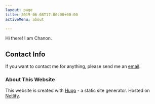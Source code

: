 ```yaml
---
layout: page
title: 2019-06-08T17:00:00+00:00
activeMenu: about

---
```

<p class="lead"> Hi there! I am Chanon. </p>

## Contact Info

If you want to contact me for anything, please send me an [email](mailto:inonz987@gmail.com).

### About This Website

This website is created with [Hugo](https://gohugo.io/) - a static site generator. Hosted on [Netlify](https://www.netlify.com/).